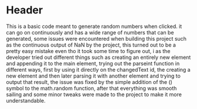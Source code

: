# Header

This is a basic code meant to generate random numbers when clicked. it can go on continuously and has a wide range of numbers that can be generated, some issues were encountered when building this project such as the continuous output of NaN by the project, this turned out to be a pretty easy mistake even tho it took some time to figure out, i as the developer tried out different things such as creating an entirely new element and appending it to the main element, trying out the parseint function in different ways, first by using it directly on the changedText id, the creating a new element and then later parsing it with another element and trying to output that result, the issue was fixed by the simple addition of the () symbol to the math.random function, after that everything was smooth sailing and some minor tweaks were made to the project to make it more understandable.